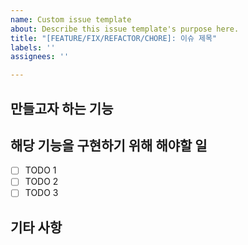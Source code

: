 ```yaml
---
name: Custom issue template
about: Describe this issue template's purpose here.
title: "[FEATURE/FIX/REFACTOR/CHORE]: 이슈 제목"
labels: ''
assignees: ''

---
```


## 만들고자 하는 기능

## 해당 기능을 구현하기 위해 해야할 일
- [ ] TODO 1
- [ ] TODO 2
- [ ] TODO 3

## 기타 사항
